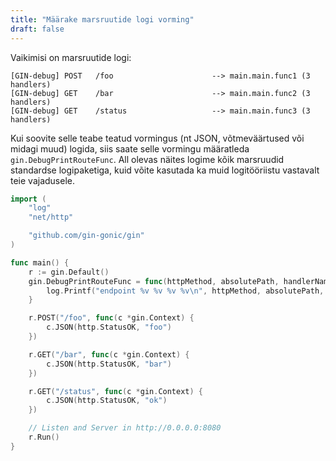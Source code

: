 ```yaml
---
title: "Määrake marsruutide logi vorming"
draft: false
---
```


Vaikimisi on marsruutide logi:
```
[GIN-debug] POST   /foo                      --> main.main.func1 (3 handlers)
[GIN-debug] GET    /bar                      --> main.main.func2 (3 handlers)
[GIN-debug] GET    /status                   --> main.main.func3 (3 handlers)
```

Kui soovite selle teabe teatud vormingus (nt JSON, võtmeväärtused või midagi muud) logida, siis saate selle vormingu määratleda `gin.DebugPrintRouteFunc`.
All olevas näites logime kõik marsruudid standardse logipaketiga, kuid võite kasutada ka muid logitööriistu vastavalt teie vajadusele.
```go
import (
	"log"
	"net/http"

	"github.com/gin-gonic/gin"
)

func main() {
	r := gin.Default()
	gin.DebugPrintRouteFunc = func(httpMethod, absolutePath, handlerName string, nuHandlers int) {
		log.Printf("endpoint %v %v %v %v\n", httpMethod, absolutePath, handlerName, nuHandlers)
	}

	r.POST("/foo", func(c *gin.Context) {
		c.JSON(http.StatusOK, "foo")
	})

	r.GET("/bar", func(c *gin.Context) {
		c.JSON(http.StatusOK, "bar")
	})

	r.GET("/status", func(c *gin.Context) {
		c.JSON(http.StatusOK, "ok")
	})

	// Listen and Server in http://0.0.0.0:8080
	r.Run()
}
```
